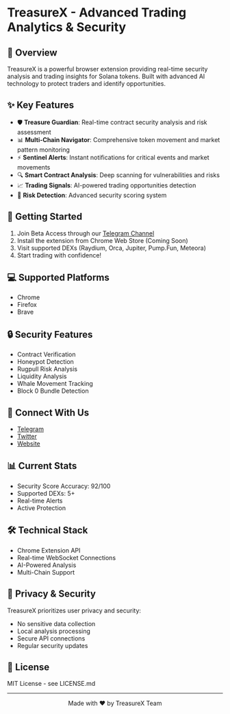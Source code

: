 # TreasureX - Advanced Trading Analytics & Security


## 🎯 Overview

TreasureX is a powerful browser extension providing real-time security analysis and trading insights for Solana tokens. Built with advanced AI technology to protect traders and identify opportunities.

## ✨ Key Features

- 🛡️ **Treasure Guardian**: Real-time contract security analysis and risk assessment
- 📊 **Multi-Chain Navigator**: Comprehensive token movement and market pattern monitoring
- ⚡ **Sentinel Alerts**: Instant notifications for critical events and market movements
- 🔍 **Smart Contract Analysis**: Deep scanning for vulnerabilities and risks
- 📈 **Trading Signals**: AI-powered trading opportunities detection
- 🚨 **Risk Detection**: Advanced security scoring system

## 🚀 Getting Started

1. Join Beta Access through our [Telegram Channel](https://t.me/TreasureXBot)
2. Install the extension from Chrome Web Store (Coming Soon)
3. Visit supported DEXs (Raydium, Orca, Jupiter, Pump.Fun, Meteora)
4. Start trading with confidence!

## 💻 Supported Platforms

- Chrome
- Firefox
- Brave

## 🔒 Security Features

- Contract Verification
- Honeypot Detection
- Rugpull Risk Analysis
- Liquidity Analysis
- Whale Movement Tracking
- Block 0 Bundle Detection

## 📱 Connect With Us

- [Telegram](https://t.me/TreasureXBot)
- [Twitter](https://twitter.com/TreasureXAI)
- [Website](https://treasurex.xyz)

## 📊 Current Stats

- Security Score Accuracy: 92/100
- Supported DEXs: 5+
- Real-time Alerts
- Active Protection

## 🛠️ Technical Stack

- Chrome Extension API
- Real-time WebSocket Connections
- AI-Powered Analysis
- Multi-Chain Support

## 🔐 Privacy & Security

TreasureX prioritizes user privacy and security:
- No sensitive data collection
- Local analysis processing
- Secure API connections
- Regular security updates

## 📄 License

MIT License - see LICENSE.md

---

<p align="center">Made with ❤️ by TreasureX Team</p>
